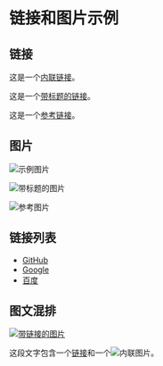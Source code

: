 # 链接和图片示例

## 链接

这是一个[内联链接](https://example.com)。

这是一个[带标题的链接](https://example.com "示例网站")。

这是一个[参考链接][1]。

[1]: https://example.com/reference "参考链接"

## 图片

![示例图片](https://example.com/image.jpg)

![带标题的图片](https://example.com/image.jpg "示例图片标题")

![参考图片][image1]

[image1]: https://example.com/reference-image.jpg "参考图片标题"

## 链接列表

- [GitHub](https://github.com)
- [Google](https://google.com)
- [百度](https://baidu.com)

## 图文混排

[![带链接的图片](https://example.com/linked-image.jpg)](https://example.com)

这段文字包含一个[链接](https://example.com)和一个![内联图片](https://example.com/inline-image.jpg)。